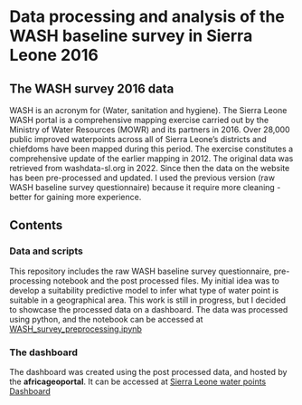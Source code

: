 # Data processing and analysis of the WASH baseline survey in Sierra Leone 2016

## The WASH survey 2016 data
WASH is an acronym for (Water, sanitation and hygiene). The Sierra Leone WASH portal is a comprehensive mapping exercise carried out by the Ministry of Water Resources (MOWR) and its partners in 2016. Over 28,000 public improved waterpoints across all of Sierra Leone’s districts and chiefdoms have been mapped during this period. The exercise constitutes a comprehensive update of the earlier mapping in 2012.
The original data was retrieved from washdata-sl.org in 2022. Since then the data on the website has been pre-processed and updated. I used the previous version (raw WASH baseline survey questionnaire) because it require more cleaning - better for gaining more experience.

## Contents
### Data and scripts
This repository includes the raw WASH baseline survey questionnaire,  pre-processing notebook and the post processed files. My initial idea was to develop a suitability predictive model to infer what type of water point is suitable in a geographical area. This work is still in progress, but I decided to showcase the processed data on a dashboard.
The data was processed using python, and the notebook can be accessed at [WASH_survey_preprocessing.ipynb](https://github.com/Madaar49/WASH-survey-Data-Analysis-needs-assessment-/blob/main/WASH_survey_preprocessing.ipynb)

### The dashboard
The dashboard was created using the post processed data, and hosted by the **africageoportal**. It can be accessed at [Sierra Leone water points Dashboard](https://africageoportal.maps.arcgis.com/apps/dashboards/912c78bb3e644e31a9976f847a4fd51a)
